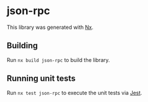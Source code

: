 # json-rpc

This library was generated with [Nx](https://nx.dev).

## Building

Run `nx build json-rpc` to build the library.

## Running unit tests

Run `nx test json-rpc` to execute the unit tests via [Jest](https://jestjs.io).
